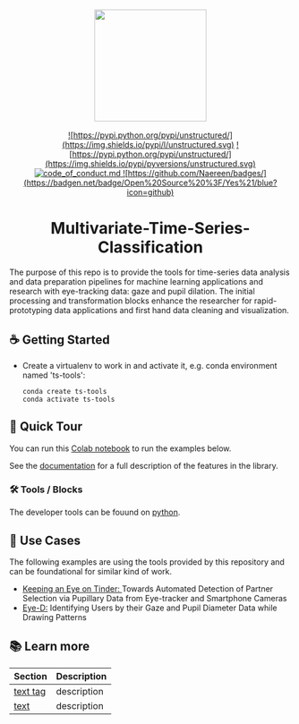 <h3 align="center">
  <img
    src="https://user-images.githubusercontent.com/38184042/215089990-e4d34345-46f8-4280-ba39-42e13b19a9f1.png"
    height="200"
  >
</h3>

<div align="center">

  <a href="https://github.com/Unstructured-IO/unstructured/blob/main/LICENSE.md">![https://pypi.python.org/pypi/unstructured/](https://img.shields.io/pypi/l/unstructured.svg)</a>
  <a href="https://pypi.python.org/pypi/unstructured/">![https://pypi.python.org/pypi/unstructured/](https://img.shields.io/pypi/pyversions/unstructured.svg)</a>
  <a href="https://github.com/Unstructured-IO/unstructured/blob/main/CODE_OF_CONDUCT.md">![code_of_conduct.md](https://img.shields.io/badge/Contributor%20Covenant-2.1-4baaaa.svg) </a>
  <a href="https://pypi.python.org/pypi/unstructured/">![https://github.com/Naereen/badges/](https://badgen.net/badge/Open%20Source%20%3F/Yes%21/blue?icon=github)</a>

</div>

<h1 align="center">
 Multivariate-Time-Series-Classification
</h1>

The purpose of this repo is to provide the tools for time-series data analysis and data preparation pipelines for machine learning applications and research with eye-tracking data: gaze and pupil dilation. The initial processing and transformation blocks enhance the researcher for rapid-prototyping data applications and first hand data cleaning and visualization. 

## :coffee: Getting Started

* Create a virtualenv to work in and activate it, e.g. conda environment named 'ts-tools':

	`conda create ts-tools` <br />
	`conda activate ts-tools`

## :clap: Quick Tour

You can run this [Colab notebook](notebooks/Time-Series-EDA-tinder.ipynb) to run the examples below.

See the [documentation](https://github.com/LaverdeS/Multivariate-Time-Series-Classification) for a full description
of the features in the library.

### 🛠️ Tools / Blocks
The developer tools can be fouund on [python](https://github.com/LaverdeS/Multivariate-Time-Series-Classification/tree/main/python).

## 💼 Use Cases
The following examples are using the tools provided by this repository and can be foundational for similar kind of work.
- [Keeping an Eye on Tinder: ](https://github.com/LaverdeS/Multivariate-Time-Series-Classification/tree/main/use-cases/keeping-an-eye-on-tinder) Towards Automated Detection of Partner Selection via Pupillary Data from Eye-tracker and Smartphone Cameras
- [Eye-D:](https://github.com/LaverdeS/Multivariate-Time-Series-Classification/tree/main/use-cases/eye-d) Identifying Users by their Gaze and Pupil Diameter Data while Drawing Patterns

## :books: Learn more

| Section | Description |
|-|-|
| [text tag](url) | description |
| [text](url) | description |
